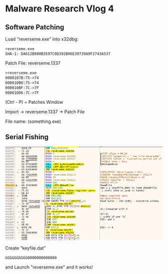# Malware Research Vlog 4

## Software Patching

Load "reverseme.exe" into x32dbg:

```
reverseme.exe
SHA-1: DA612B980B3597C0D392B06E39739A9F2743A537
```

Patch File: reverseme.1337
```
>reverseme.exe
0000107B:75->74
000010B0:75->74
000010BF:7C->7F
000010D6:7C->7F
```

(Ctrl - P) = Patches Window

Import -> reverseme.1337 -> Patch File

File name: (something.exe)

## Serial Fishing

![MRV4_reverseme](MRV4.jpg)

Create "keyfile.dat"

```
GGGGGGGGGG0000000000000

```

and Launch "reverseme.exe" and it works!

